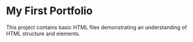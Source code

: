 # My First Portfolio

This project contains basic HTML files demonstrating an understanding of HTML structure and elements.
